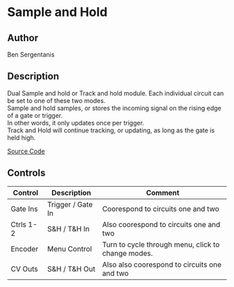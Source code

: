 # Sample and Hold

## Author

Ben Sergentanis

## Description 
Dual Sample and hold or Track and hold module. Each individual circuit can be set to one of these two modes.  
Sample and hold samples, or stores the incoming signal on the rising edge of a gate or trigger.  
In other words, it only updates once per trigger.  
Track and Hold will continue tracking, or updating, as long as the gate is held high.  

[Source Code](https://github.com/electro-smith/DaisyExamples/tree/master/patch/SampleAndhold)

## Controls
| Control | Description | Comment |
| --- | --- | --- |
| Gate Ins | Trigger / Gate In | Coorespond to circuits one and two |
| Ctrls 1-2 | S&H / T&H In | Also coorespond to circuits one and two |
| Encoder | Menu Control | Turn to cycle through menu, click to change modes. |
| CV Outs | S&H / T&H Out | Also also coorespond to circuits one and two |



